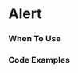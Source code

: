 
# Alert

### When To Use

### Code Examples
<!-- example(alert:alert-self-close-example) -->
<!-- example(alert:alert-long-description-example) -->
<!-- example(alert:alert-icon-close-example) -->
<!-- example(alert:alert-icon-example) -->
<!-- example(alert:alert-description-ul-example) -->
<!-- example(alert:alert-closeable-example) -->
<!-- example(alert:alert-basic-example) -->
<!-- example(alert:alert-4-type-message-example) -->